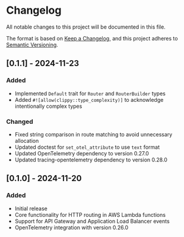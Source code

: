 # Changelog
All notable changes to this project will be documented in this file.

The format is based on [Keep a Changelog](https://keepachangelog.com/en/1.0.0/),
and this project adheres to [Semantic Versioning](https://semver.org/spec/v2.0.0.html).

## [0.1.1] - 2024-11-23

### Added
- Implemented `Default` trait for `Router` and `RouterBuilder` types
- Added `#![allow(clippy::type_complexity)]` to acknowledge intentionally complex types

### Changed
- Fixed string comparison in route matching to avoid unnecessary allocation
- Updated doctest for `set_otel_attribute` to use `text` format
- Updated OpenTelemetry dependency to version 0.27.0
- Updated tracing-opentelemetry dependency to version 0.28.0

## [0.1.0] - 2024-11-20

### Added
- Initial release
- Core functionality for HTTP routing in AWS Lambda functions
- Support for API Gateway and Application Load Balancer events
- OpenTelemetry integration with version 0.26.0

